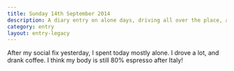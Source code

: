 ```yaml
---
title: Sunday 14th September 2014
description: A diary entry on alone days, driving all over the place, and slowly replacing my blood with coffee
category: entry
layout: entry-legacy
---
```


After my social fix yesterday, I spent today mostly alone. I drove a lot, and drank coffee. I think my body is still 80% espresso after Italy!
